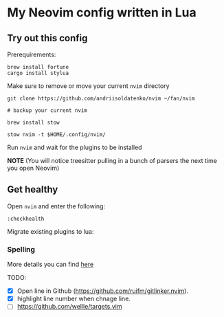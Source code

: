 # My Neovim config written in Lua

## Try out this config


Prerequirements:
```
brew install fortune
cargo install stylua
```

Make sure to remove or move your current `nvim` directory

```
git clone https://github.com/andriisoldatenko/nvim ~/fan/nvim

# backup your current nvim

brew install stow

stow nvim -t $HOME/.config/nvim/
```
Run `nvim` and wait for the plugins to be installed 


**NOTE** (You will notice treesitter pulling in a bunch of parsers the next time you open Neovim) 

## Get healthy

Open `nvim` and enter the following:

```
:checkhealth
```

Migrate existing plugins to lua:


### Spelling

More details you can find [here](https://neovim.io/doc/user/spell.html)

TODO:
- [x] Open line in Github (https://github.com/ruifm/gitlinker.nvim).
- [x] highlight line number when chnage line.
- [ ] https://github.com/wellle/targets.vim

